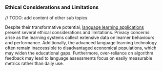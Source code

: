 ### Ethical Considerations and Limitations

// TODO: add content of other sub topics

Despite their transformative potential, [language learning applications](https://github.com/Sasha-King/CSC-412-Language/blob/main/Language_Learning_Applications.md#foundation-and-evolution) present several ethical considerations and limitations. 
Privacy concerns arise as the learning systems collect extensive data on learner behaviours and performance. 
Additionally, the advanced language learning technology often remain inaccessible  to disadvantaged economical populations, which may widen the educational gaps. 
Furthermore, over-reliance on algorithm feedback may lead to language assessments focus on easily measurable metrics rather than daily use.

